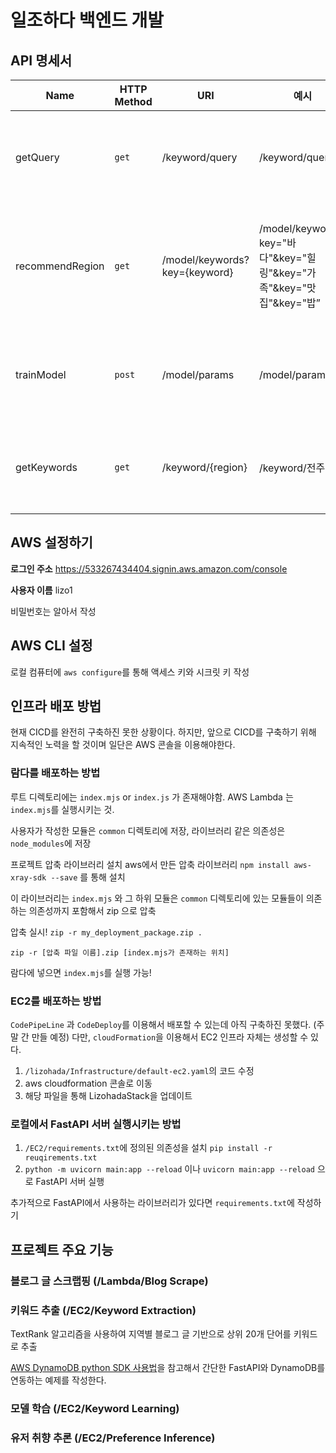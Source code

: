 # 일조하다 백엔드 개발

## API 명세서

| Name | HTTP Method | URI | 예시 | 설명 |
| --- | --- | --- | --- | --- |
| getQuery | `get`  | /keyword/query | /keyword/query | 클라이언트에게 질문 키워드 전달 |
| recommendRegion | `get` | /model/keywords?key={keyword} | /model/keywords?key="바다"&key="힐링"&key="가족"&key="맛집"&key="밥” | 클라이언트가 선택한 키워드를 받아서 여행지 추천 |
| trainModel | `post`  | /model/params | /model/params | EC2의 추론에서 사용하는 모델 재학습 |
| getKeywords | `get` | /keyword/{region} | /keyword/전주 | region에 속한 키워드 가져오기 |

## AWS 설정하기

**로그인 주소**
https://533267434404.signin.aws.amazon.com/console

**사용자 이름**
lizo1

비밀번호는 알아서 작성

## AWS CLI 설정

로컬 컴퓨터에 `aws configure`를 통해 액세스 키와 시크릿 키 작성

## 인프라 배포 방법

현재 CICD를 완전히 구축하진 못한 상황이다. 하지만, 앞으로 CICD를 구축하기 위해 지속적인 노력을 할 것이며 일단은 AWS 콘솔을 이용해야한다.

### 람다를 배포하는 방법

루트 디렉토리에는 `index.mjs` or `index.js` 가 존재해야함.
AWS Lambda 는 `index.mjs`를 실행시키는 것.

사용자가 작성한 모듈은 `common` 디렉토리에 저장, 라이브러리 같은 의존성은 `node_modules`에 저장

프로젝트 압축 라이브러리 설치
aws에서 만든 압축 라이브러리 `npm install aws-xray-sdk --save` 를 통해 설치

이 라이브러리는  `index.mjs` 와 그 하위 모듈은 `common` 디렉토리에 있는 모듈들이 의존하는 의존성까지 포함해서 zip 으로 압축

압축 실시!
 `zip -r my_deployment_package.zip . `

 `zip -r [압축 파일 이름].zip [index.mjs가 존재하는 위치]`

람다에 넣으면 `index.mjs`를 실행 가능!

### EC2를 배포하는 방법

`CodePipeLine` 과 `CodeDeploy`를 이용해서 배포할 수 있는데 아직 구축하진 못했다. (주말 간 만들 예정)
다만, `cloudFormation`을 이용해서 EC2 인프라 자체는 생성할 수 있다.

1. `/lizohada/Infrastructure/default-ec2.yaml`의 코드 수정
2. aws cloudformation 콘솔로 이동
3. 해당 파일을 통해 LizohadaStack을 업데이트 

### 로컬에서 FastAPI 서버 실행시키는 방법

1. `/EC2/requirements.txt`에 정의된 의존성을 설치 `pip install -r reuqirements.txt`
2. `python -m uvicorn main:app --reload` 이나 `uvicorn main:app --reload` 으로 FastAPI 서버 실행

추가적으로 FastAPI에서 사용하는 라이브러리가 있다면 `requirements.txt`에 작성하기

## 프로젝트 주요 기능

### 블로그 글 스크랩핑 (/Lambda/Blog Scrape) 

### 키워드 추출 (/EC2/Keyword Extraction)
TextRank 알고리즘을 사용하여 지역별 블로그 글 기반으로 상위 20개 단어를 키워드로 추출

[AWS DynamoDB python SDK 사용법](https://boto3.amazonaws.com/v1/documentation/api/latest/guide/dynamodb.html)을 참고해서 간단한 FastAPI와 DynamoDB를 연동하는 예제를 작성한다.

### 모델 학습 (/EC2/Keyword Learning)

### 유저 취향 추론 (/EC2/Preference Inference)
